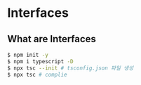 # Interfaces
## What are Interfaces
```bash
$ npm init -y
$ npm i typescript -D
$ npx tsc --init # tsconfig.json 파일 생성
$ npx tsc # complie
```